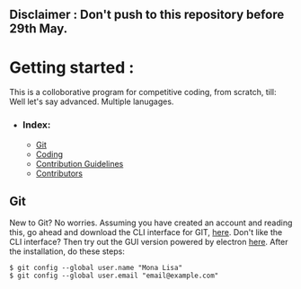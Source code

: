 ## Disclaimer : Don't push to this repository before 29th May. 

# Getting started :
This is a colloborative program for competitive coding, from scratch, till: Well let's say advanced. Multiple lanugages.
- ### Index: 
  - [Git](#Git) 
  - [Coding](#noob-town) 
  - [Contribution Guidelines](#noob-town) 
  - [Contributors](#noob-town) 

## Git
New to Git? No worries. Assuming you have created an account and reading this, go ahead and download the CLI interface for GIT, [here](https://git-scm.com/downloads). 
Don't like the CLI interface? Then try out the GUI version powered by electron [here](https://desktop.github.com/).
After the installation, do these steps: 

``` 
$ git config --global user.name "Mona Lisa"
$ git config --global user.email "email@example.com"
```


